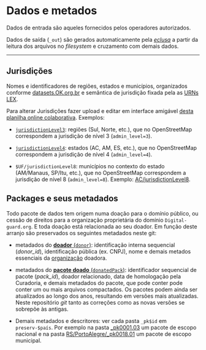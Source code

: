 # Dados e metados
Dados de entrada são aqueles fornecidos pelos operadores autorizados.

Dados de saída (`_out`) são gerados automaticamente pela [*eclusa*](http://git.digital-guard.org/preserv/blob/main/docs/pt/eclusa.md) a partir da leitura dos arquivos no *filesystem* e cruzamento com demais dados.

-----

## Jurisdições

Nomes e identificadores de regiões, estados e municípios, organizados conforme [datasets.OK.org.br](http://datasets.OK.org.br) e semântica de jurisdição fixada pela as [URNs LEX](https://en.wikipedia.org/wiki/Lex_(URN)).

Para alterar Jurisdições fazer upload e editar em interface amigável [desta planilha online colaborativa](https://docs.google.com/spreadsheets/d/1xibgSNwdbBbTS1Uv1eFfP_lWpiXYvGnhHBEP_bAPYwk/). Exemplos:

* [`jurisdictionLevel3`](jurisdictionLevel3.csv): regiões (Sul, Norte, etc.), que no OpenStreetMap correspondem a jurisdição de nível 3 (`admin_level=3`).

* [`jurisdictionLevel4`](jurisdictionLevel4.csv): estados (AC, AM, ES, etc.), que no OpenStreetMap correspondem a jurisdição de nível 4 (`admin_level=4`).

* `$UF/jurisdictionLevel8`: municípios no contexto do estado (AM/Manaus, SP/Itu, etc.), que no OpenStreetMap correspondem a jurisdição de nível 8 (`admin_level=8`). Exemplo: [AC/jurisdictionLevel8](AC/jurisdictionLevel8.csv).

## Packages e seus metadados

Todo pacote de dados tem origem numa doação para o domínio público, ou cessão de direitos para a organização proprietária do domínio `Digital-guard.org`. E toda doação está relacionada ao seu doador. Em função deste arranjo são preservados os seguintes metadados neste git:

* metadados do [**doador** (`donor`)](donor.csv): identificação interna sequencial (_donor_id_), identificação pública (ex. CNPJ), nome e demais metados essenciais da [organização](https://schema.org/Organization) doadora.

* metadados do [**pacote doado** (`donatedPack`)](donatedPack.csv): identificador sequencial de pacote (_pack_id_), doador relacionado, data de homologação pela Curadoria, e demais metadados do pacote, que pode conter pode conter um ou mais arquivos compactados. Os pacotes podem ainda ser atualizados ao longo dos anos, resultando em versões mais atualizadas.  Neste repositório *git* tanto as correções como as novas versões se sobrepõe às antigas.

* Demais metadados e descritores: ver cada pasta `_pk$id` em `preserv-$país`. Por exemplo na pasta [_pk0001.03](_pk0001.03) um pacote de escopo nacional e na pasta [RS/PortoAlegre/_pk0018.01](RS/PortoAlegre/_pk0018.01) um pacote de escopo municipal.
